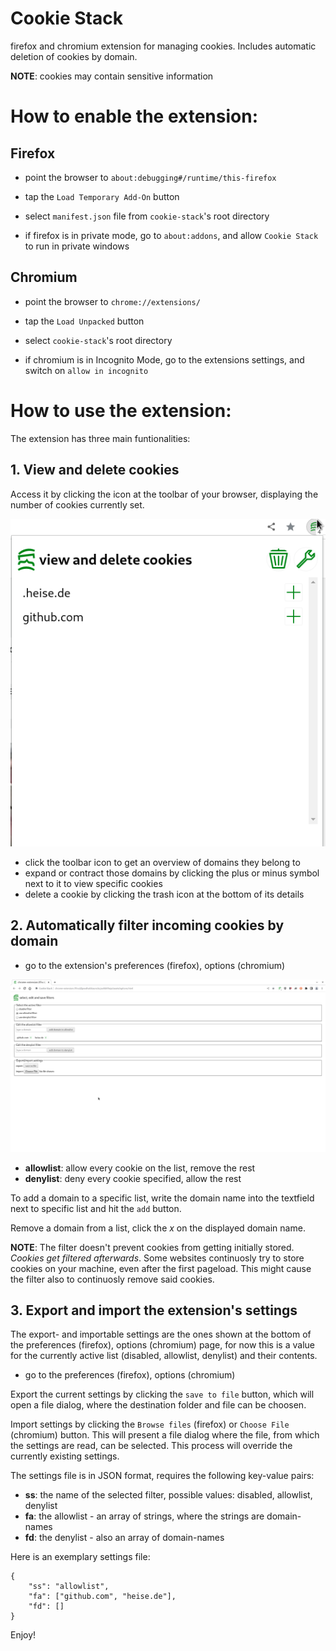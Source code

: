 # Cookie Stack

firefox and chromium extension for managing cookies. Includes automatic deletion of cookies by domain.

**NOTE**: cookies may contain sensitive information

# How to enable the extension:

## Firefox
* point the browser to `about:debugging#/runtime/this-firefox`
* tap the `Load Temporary Add-On` button
* select `manifest.json` file from `cookie-stack`'s root directory

* if firefox is in private mode, go to `about:addons`, and allow `Cookie Stack` to run in private windows

## Chromium
* point the browser to `chrome://extensions/`
* tap the `Load Unpacked` button
* select `cookie-stack`'s root directory

* if chromium is in Incognito Mode, go to the extensions settings, and switch on `allow in incognito`

# How to use the extension:

The extension has three main funtionalities:

## 1. View and delete cookies

Access it by clicking the icon at the toolbar of your browser, displaying the number of cookies currently set.

![Popup Screenshot](/screenshots/cookie-stack-popup-screenshot.png)

* click the toolbar icon to get an overview of domains they belong to
* expand or contract those domains by clicking the plus or minus symbol next to it to view specific cookies
* delete a cookie by clicking the trash icon at the bottom of its details

## 2. Automatically filter incoming cookies by domain

* go to the extension's preferences (firefox), options (chromium)

![Options Screenshot](/screenshots/cookie-stack-options-screenshot.png)

* **allowlist**: allow every cookie on the list, remove the rest
* **denylist**: deny every cookie specified, allow the rest

To add a domain to a specific list, write the domain name into the textfield next to specific list and hit the `add` button.

Remove a domain from a list, click the *x* on the displayed domain name. 

**NOTE**: The filter doesn't prevent cookies from getting initially stored. *Cookies get filtered afterwards*. Some websites continuosly try to store cookies on your machine, even after the first pageload. This might cause the filter also to continuosly remove said cookies.

## 3. Export and import the extension's settings

The export- and importable settings are the ones shown at the bottom of the preferences (firefox), options (chromium) page, for now this is a value for the currently active list (disabled, allowlist, denylist) and their contents.

* go to the preferences (firefox), options (chromium)

Export the current settings by clicking the `save to file` button, which will open a file dialog, where the destination folder and file can be choosen.

Import settings by clicking the `Browse files` (firefox) or `Choose File` (chromium) button. This will present a file dialog where the file, from which the settings are read, can be selected. This process will override the currently existing settings.

The settings file is in JSON format, requires the following key-value pairs:

* **ss**: the name of the selected filter, possible values: disabled, allowlist, denylist
* **fa**: the allowlist - an array of strings, where the strings are domain-names
* **fd**: the denylist - also an array of domain-names

Here is an exemplary settings file:

```
{
    "ss": "allowlist",
    "fa": ["github.com", "heise.de"],
    "fd": []
}
```

Enjoy!